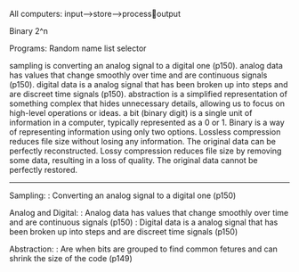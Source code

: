All computers: input-->store-->processoutput


Binary 2^n

Programs:
Random name list selector

sampling is converting an analog signal to a digital one (p150).
analog data has values that change smoothly over time and are continuous signals (p150).
digital data is a analog signal that has been broken up into steps and are discreet time signals (p150).
abstraction is a simplified representation of something complex that hides unnecessary details, allowing us to focus on high-level operations or ideas.
a bit (binary digit) is a single unit of information in a computer, typically represented as a 0 or 1.
Binary is a way of representing information using only two options.
Lossless compression reduces file size without losing any information. The original data can be perfectly reconstructed.
Lossy compression reduces file size by removing some data, resulting in a loss of quality. The original data cannot be perfectly restored.


---

Sampling:
: Converting an analog signal to a digital one (p150)

Analog and Digital:
: Analog data has values that change smoothly over time and are continuous signals (p150)
: Digital data is a analog signal that has been broken up into steps and are discreet time signals (p150)


Abstraction:
: Are when bits are grouped to find common fetures and can shrink the size of the code (p149)


